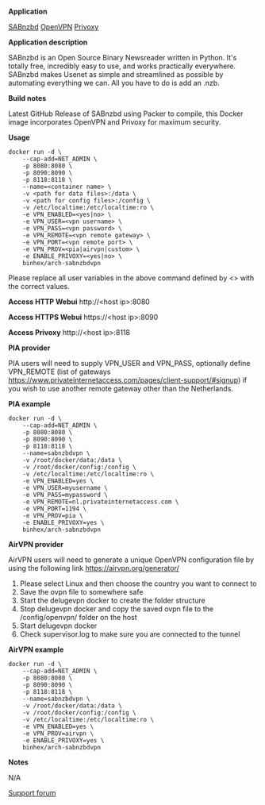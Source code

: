 **Application**

[SABnzbd](http://sabnzbd.org/)
[OpenVPN](https://openvpn.net/)
[Privoxy](http://www.privoxy.org/)

**Application description**

SABnzbd is an Open Source Binary Newsreader written in Python. It's totally free, incredibly easy to use, and works practically everywhere. SABnzbd makes Usenet as simple and streamlined as possible by automating everything we can. All you have to do is add an .nzb.

**Build notes**

Latest GitHub Release of SABnzbd using Packer to compile, this Docker image incorporates OpenVPN and Privoxy for maximum security.

**Usage**
```
docker run -d \
	--cap-add=NET_ADMIN \
	-p 8080:8080 \
	-p 8090:8090 \
	-p 8118:8118 \
	--name=<container name> \
	-v <path for data files>:/data \
	-v <path for config files>:/config \
	-v /etc/localtime:/etc/localtime:ro \
	-e VPN_ENABLED=<yes|no> \
	-e VPN_USER=<vpn username> \
	-e VPN_PASS=<vpn password> \
	-e VPN_REMOTE=<vpn remote gateway> \
	-e VPN_PORT=<vpn remote port> \
	-e VPN_PROV=<pia|airvpn|custom> \
	-e ENABLE_PRIVOXY=<yes|no> \
	binhex/arch-sabnzbdvpn
```


Please replace all user variables in the above command defined by <> with the correct values.

**Access HTTP Webui**
http://\<host ip\>:8080

**Access HTTPS Webui**
https://\<host ip\>:8090

**Access Privoxy**
http://\<host ip\>:8118

**PIA provider**

PIA users will need to supply VPN_USER and VPN_PASS, optionally define VPN_REMOTE 
(list of gateways https://www.privateinternetaccess.com/pages/client-support/#signup) 
if you wish to use another remote gateway other than the Netherlands.

**PIA example**
```
docker run -d \
	--cap-add=NET_ADMIN \
	-p 8080:8080 \
	-p 8090:8090 \
	-p 8118:8118 \
	--name=sabnzbdvpn \
	-v /root/docker/data:/data \
	-v /root/docker/config:/config \
	-v /etc/localtime:/etc/localtime:ro \
	-e VPN_ENABLED=yes \
	-e VPN_USER=myusername \
	-e VPN_PASS=mypassword \
	-e VPN_REMOTE=nl.privateinternetaccess.com \
	-e VPN_PORT=1194 \
	-e VPN_PROV=pia \
	-e ENABLE_PRIVOXY=yes \
	binhex/arch-sabnzbdvpn
```


**AirVPN provider**

AirVPN users will need to generate a unique OpenVPN configuration
file by using the following link https://airvpn.org/generator/

1. Please select Linux and then choose the country you want to connect to
2. Save the ovpn file to somewhere safe
3. Start the delugevpn docker to create the folder structure
4. Stop delugevpn docker and copy the saved ovpn file to the /config/openvpn/ folder on the host
5. Start delugevpn docker
6. Check supervisor.log to make sure you are connected to the tunnel

**AirVPN example**
```
docker run -d \
	--cap-add=NET_ADMIN \
	-p 8080:8080 \
	-p 8090:8090 \
	-p 8118:8118 \
	--name=sabnzbdvpn \
	-v /root/docker/data:/data \
	-v /root/docker/config:/config \
	-v /etc/localtime:/etc/localtime:ro \
	-e VPN_ENABLED=yes \
	-e VPN_PROV=airvpn \
	-e ENABLE_PRIVOXY=yes \
	binhex/arch-sabnzbdvpn
```


**Notes**

N/A

[Support forum](http://lime-technology.com/forum/index.php?topic=38055.0)
